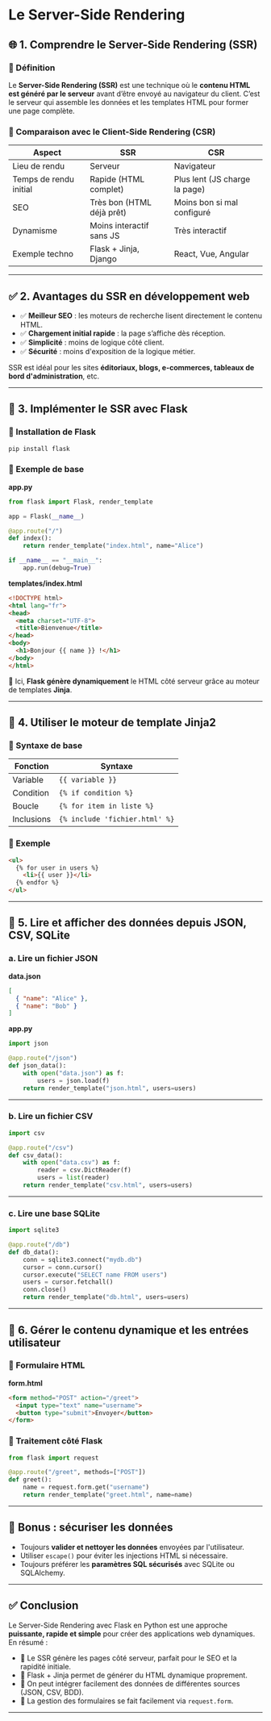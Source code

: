 # Le Server-Side Rendering

## 🌐 1. Comprendre le **Server-Side Rendering (SSR)**

### 🔹 Définition

Le **Server-Side Rendering (SSR)** est une technique où le **contenu HTML est généré par le serveur** avant d’être envoyé au navigateur du client. C’est le serveur qui assemble les données et les templates HTML pour former une page complète.

### 🔹 Comparaison avec le **Client-Side Rendering (CSR)**

| Aspect | SSR | CSR |
|--------|-----|-----|
| Lieu de rendu | Serveur | Navigateur |
| Temps de rendu initial | Rapide (HTML complet) | Plus lent (JS charge la page) |
| SEO | Très bon (HTML déjà prêt) | Moins bon si mal configuré |
| Dynamisme | Moins interactif sans JS | Très interactif |
| Exemple techno | Flask + Jinja, Django | React, Vue, Angular |

---

## ✅ 2. Avantages du SSR en développement web

- ✅ **Meilleur SEO** : les moteurs de recherche lisent directement le contenu HTML.
- ✅ **Chargement initial rapide** : la page s’affiche dès réception.
- ✅ **Simplicité** : moins de logique côté client.
- ✅ **Sécurité** : moins d'exposition de la logique métier.

SSR est idéal pour les sites **éditoriaux, blogs, e-commerces, tableaux de bord d'administration**, etc.

---

## 🧪 3. Implémenter le SSR avec Flask

### 🔸 Installation de Flask

```bash
pip install flask
```

### 🔸 Exemple de base

**app.py**
```python
from flask import Flask, render_template

app = Flask(__name__)

@app.route("/")
def index():
    return render_template("index.html", name="Alice")

if __name__ == "__main__":
    app.run(debug=True)
```

**templates/index.html**
```html
<!DOCTYPE html>
<html lang="fr">
<head>
  <meta charset="UTF-8">
  <title>Bienvenue</title>
</head>
<body>
  <h1>Bonjour {{ name }} !</h1>
</body>
</html>
```

📌 Ici, **Flask génère dynamiquement** le HTML côté serveur grâce au moteur de templates **Jinja**.

---

## 🧩 4. Utiliser le moteur de template **Jinja2**

### 🔸 Syntaxe de base

| Fonction | Syntaxe |
|----------|---------|
| Variable | `{{ variable }}` |
| Condition | `{% if condition %}` |
| Boucle | `{% for item in liste %}` |
| Inclusions | `{% include 'fichier.html' %}` |

### 🔸 Exemple

```html
<ul>
  {% for user in users %}
    <li>{{ user }}</li>
  {% endfor %}
</ul>
```

---

## 📁 5. Lire et afficher des données depuis JSON, CSV, SQLite

### a. Lire un fichier JSON

**data.json**
```json
[
  { "name": "Alice" },
  { "name": "Bob" }
]
```

**app.py**
```python
import json

@app.route("/json")
def json_data():
    with open("data.json") as f:
        users = json.load(f)
    return render_template("json.html", users=users)
```

---

### b. Lire un fichier CSV

```python
import csv

@app.route("/csv")
def csv_data():
    with open("data.csv") as f:
        reader = csv.DictReader(f)
        users = list(reader)
    return render_template("csv.html", users=users)
```

---

### c. Lire une base SQLite

```python
import sqlite3

@app.route("/db")
def db_data():
    conn = sqlite3.connect("mydb.db")
    cursor = conn.cursor()
    cursor.execute("SELECT name FROM users")
    users = cursor.fetchall()
    conn.close()
    return render_template("db.html", users=users)
```

---

## 🔄 6. Gérer le contenu dynamique et les entrées utilisateur

### 🔸 Formulaire HTML

**form.html**
```html
<form method="POST" action="/greet">
  <input type="text" name="username">
  <button type="submit">Envoyer</button>
</form>
```

### 🔸 Traitement côté Flask

```python
from flask import request

@app.route("/greet", methods=["POST"])
def greet():
    name = request.form.get("username")
    return render_template("greet.html", name=name)
```

---

## 🔐 Bonus : sécuriser les données

- Toujours **valider et nettoyer les données** envoyées par l'utilisateur.
- Utiliser `escape()` pour éviter les injections HTML si nécessaire.
- Toujours préférer les **paramètres SQL sécurisés** avec SQLite ou SQLAlchemy.

---

## ✅ Conclusion

Le Server-Side Rendering avec Flask en Python est une approche **puissante, rapide et simple** pour créer des applications web dynamiques. En résumé :

- 📌 Le SSR génère les pages côté serveur, parfait pour le SEO et la rapidité initiale.
- 📌 Flask + Jinja permet de générer du HTML dynamique proprement.
- 📌 On peut intégrer facilement des données de différentes sources (JSON, CSV, BDD).
- 📌 La gestion des formulaires se fait facilement via `request.form`.

---
